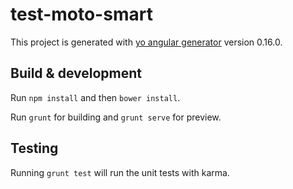 # test-moto-smart


This project is generated with [yo angular generator](https://github.com/yeoman/generator-angular)
version 0.16.0.

## Build & development

Run `npm install` and then `bower install`.

Run `grunt` for building and `grunt serve` for preview.

## Testing

Running `grunt test` will run the unit tests with karma.
